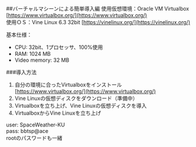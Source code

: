 ##バーチャルマシーンによる簡単導入編
使用仮想環境：Oracle VM Virtualbox [https://www.virtualbox.org/](https://www.virtualbox.org/)  
使用ＯＳ：Vine Linux 6.3 32bit [https://vinelinux.org/](https://vinelinux.org/)  

基本仕様：
* CPU: 32bit、1プロセッサ、100%使用
* RAM: 1024 MB
* Video memory: 32 MB

###導入方法
1. 自分の環境に合ったVirtualboxをインストール [https://www.virtualbox.org/](https://www.virtualbox.org/)
2. Vine Linuxの仮想ディスクをダウンロード（準備中）
3. Virtualboxを立ち上げ、Vine Linuxの仮想ディスクを導入
4. VirtualboxからVine Linuxを立ち上げ

user: SpaceWeather-KU  
pass: bbtsp@ace  
rootのパスワードも一緒  
